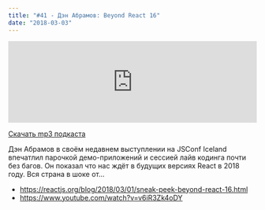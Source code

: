 ```yaml
---
title: "#41 - Дэн Абрамов: Beyond React 16"
date: "2018-03-03"
---
```


<iframe width="100%" height="166" scrolling="no" frameborder="no" allow="autoplay" src="https://w.soundcloud.com/player/?url=https%3A//api.soundcloud.com/tracks/407969172&color=%23ff5500&auto_play=false&hide_related=true&show_comments=true&show_user=true&show_reposts=false&show_teaser=true"></iframe>

<a href="https://5minreact.podster.fm/41/download/audio.mp3?download=yes&media=file"><i class="fa fa-download"></i> Скачать mp3 подкаста</a>

Дэн Абрамов в своём недавнем выступлении на JSConf Iceland впечатлил парочкой демо-приложений и сессией лайв кодинга почти без багов. Он показал что нас ждёт в будущих версиях React в 2018 году. Вся страна в шоке от...

- https://reactjs.org/blog/2018/03/01/sneak-peek-beyond-react-16.html
- https://www.youtube.com/watch?v=v6iR3Zk4oDY

